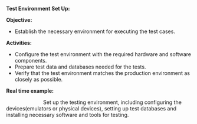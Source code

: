 ﻿**Test Environment Set Up:**

**Objective:**

- Establish the necessary environment for executing the test cases.

**Activities:**

- Configure the test environment with the required hardware and software components.
- Prepare test data and databases needed for the tests.
- Verify that the test environment matches the production environment as closely as possible.

**Real time example:**

`              `Set up the testing environment, including configuring the devices(emulators or physical devices), setting up test databases and installing necessary software and tools for testing.

